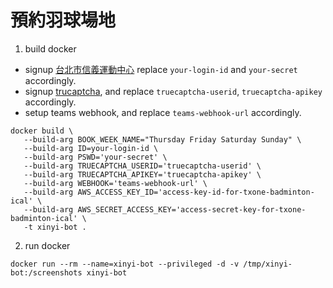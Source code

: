# 預約羽球場地

1. build docker

* signup [台北市信義運動中心](https://xs.teamxports.com/xs03.aspx?module=login_page&files=login) replace `your-login-id` and `your-secret` accordingly.
* signup [trucaptcha](https://truecaptcha.org/), and replace `truecaptcha-userid`, `truecaptcha-apikey` accordingly.
* setup teams webhook, and replace `teams-webhook-url` accordingly.

```console
docker build \
   --build-arg BOOK_WEEK_NAME="Thursday Friday Saturday Sunday" \
   --build-arg ID=your-login-id \
   --build-arg PSWD='your-secret' \
   --build-arg TRUECAPTCHA_USERID='truecaptcha-userid' \
   --build-arg TRUECAPTCHA_APIKEY='truecaptcha-apikey' \
   --build-arg WEBHOOK='teams-webhook-url' \
   --build-arg AWS_ACCESS_KEY_ID='access-key-id-for-txone-badminton-ical' \
   --build-arg AWS_SECRET_ACCESS_KEY='access-secret-key-for-txone-badminton-ical' \
   -t xinyi-bot .
```

2. run docker

```console
docker run --rm --name=xinyi-bot --privileged -d -v /tmp/xinyi-bot:/screenshots xinyi-bot
```
